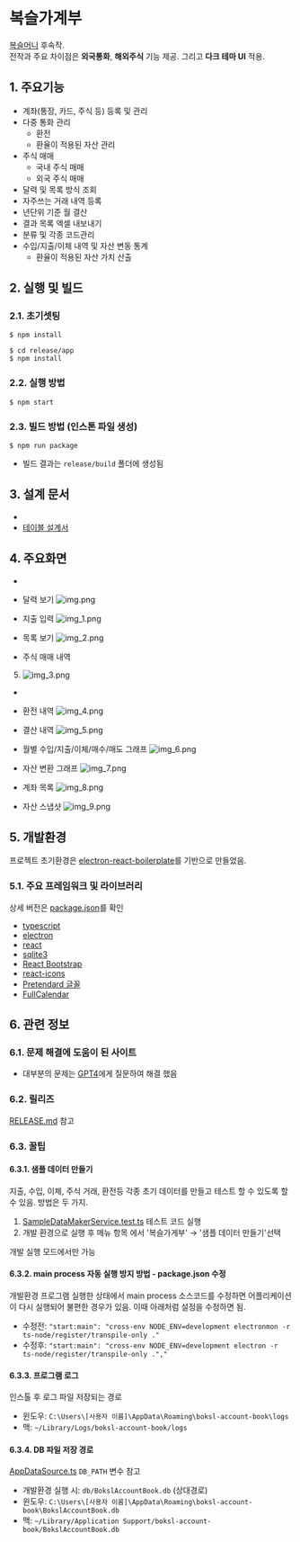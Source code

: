 # 복슬가계부

[복슬머니](https://github.com/setvect/BokslMoneyApp) 후속작.<br/> 전작과 주요 차이점은 **외국통화**, **해외주식** 기능 제공. 그리고 **다크 테마 UI** 적용.

## 1. 주요기능

- 계좌(통장, 카드, 주식 등) 등록 및 관리
- 다중 통화 관리
  - 환전
  - 환율이 적용된 자산 관리
- 주식 매매
  - 국내 주식 매매
  - 외국 주식 매매
- 달력 및 목록 방식 조회
- 자주쓰는 거래 내역 등록
- 년단위 기준 월 결산
- 결과 목록 엑셀 내보내기
- 분류 및 각종 코드관리
- 수입/지출/이체 내역 및 자산 변동 통계
  - 환율이 적용된 자산 가치 산출

## 2. 실행 및 빌드

### 2.1. 초기셋팅

```shell
$ npm install

$ cd release/app
$ npm install
```

### 2.2. 실행 방법

```shell
$ npm start
```


### 2.3. 빌드 방법 (인스톤 파일 생성)

```shell
$ npm run package
```

- 빌드 결과는 `release/build` 폴더에 생성됨

## 3. 설계 문서
- 
- [테이블 설계서](doc/TABLE-SCHEMA.md)

## 4. 주요화면
- 
- 달력 보기
![img.png](doc/img/img.png)

- 지출 입력
![img_1.png](doc/img/img_1.png)

- 목록 보기
![img_2.png](doc/img/img_2.png)

- 주식 매매 내역
5. ![img_3.png](doc/img/img_3.png)
-
- 환전 내역
![img_4.png](doc/img/img_4.png)

- 결산 내역
![img_5.png](doc/img/img_5.png)

- 월별 수입/지출/이체/매수/매도 그래프
![img_6.png](doc/img/img_6.png)

- 자산 변환 그래프
![img_7.png](doc/img/img_7.png)

- 계좌 목록
![img_8.png](doc/img/img_8.png)

- 자산 스냅샷
![img_9.png](doc/img/img_9.png)

## 5. 개발환경

프로젝트 초기환경은 [electron-react-boilerplate](https://github.com/electron-react-boilerplate/electron-react-boilerplate)를 기반으로 만들었음.

### 5.1. 주요 프레임워크 및 라이브러리

상세 버전은 [package.json](package.json)를 확인

- [typescript](https://www.typescriptlang.org)
- [electron](https://www.electronjs.org)
- [react](https://ko.legacy.reactjs.org)
- [sqlite3](https://www.sqlite.org)
- [React Bootstrap](https://react-bootstrap.netlify.app)
- [react-icons](https://react-icons.github.io/react-icons)
- [Pretendard 글꼴](https://github.com/orioncactus/pretendard)
- [FullCalendar](https://fullcalendar.io)

## 6. 관련 정보

### 6.1. 문제 해결에 도움이 된 사이트

- 대부분의 문제는 [GPT4](https://chat.openai.com/)에게 질문하여 해결 했음

### 6.2. 릴리즈

[RELEASE.md](RELEASE.md) 참고

### 6.3. 꿀팁

#### 6.3.1. 샘플 데이터 만들기

지출, 수입, 이체, 주식 거래, 환전등 각종 초기 데이터를 만들고 테스트 할 수 있도록 할 수 있음. 방법은 두 가지.

1. [SampleDataMakerService.test.ts](src/__tests__/SampleDataMakerService.test.ts) 테스트 코드 실행
2. 개발 환경으로 실행 후 메뉴 항목 에서 '복슬가게부' → '샘플 데이터 만들기'선택

개발 실행 모드에서만 가능

#### 6.3.2. main process 자동 실행 방지 방법 - package.json 수정

개발환경 프로그램 실행한 상태에서 main process 소스코드를 수정하면 어플리케이션이 다시 실행되어 불편한 경우가 있음. 이때 아래처럼 설정을 수정하면 됨.

- 수정전: `"start:main": "cross-env NODE_ENV=development electronmon -r ts-node/register/transpile-only ."`
- 수정후: `"start:main": "cross-env NODE_ENV=development electron -r ts-node/register/transpile-only .","`

#### 6.3.3. 프로그램 로그

인스톨 후 로그 파일 저장되는 경로

- 윈도우: `C:\Users\[사용자 이름]\AppData\Roaming\boksl-account-book\logs`
- 맥: `~/Library/Logs/boksl-account-book/logs`

#### 6.3.4. DB 파일 저장 경로

[AppDataSource.ts](src/main/config/AppDataSource.ts) `DB_PATH` 변수 참고

- 개발환경 실행 시: `db/BokslAccountBook.db` (상대경로)
- 윈도우: `C:\Users\[사용자 이름]\AppData\Roaming\boksl-account-book\BokslAccountBook.db`
- 맥: `~/Library/Application Support/boksl-account-book/BokslAccountBook.db`
